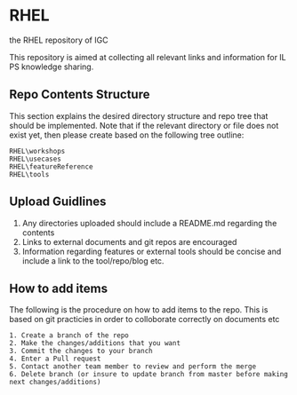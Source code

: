 # RHEL
the RHEL repository of IGC

This repository is aimed at collecting all relevant links and information for IL PS knowledge sharing.   

## Repo Contents Structure

This section explains the desired directory structure and repo tree that should be implemented.  Note that if the relevant directory or file does not exist yet, then please create based on the following tree outline:

```
RHEL\workshops
RHEL\usecases
RHEL\featureReference
RHEL\tools
```

## Upload Guidlines
1. Any directories uploaded should include a README.md regarding the contents
2. Links to external documents and git repos are encouraged
3. Information regarding features or external tools should be concise and include a link to the tool/repo/blog etc.

## How to add items

The following is the procedure on how to add items to the repo.  This is based on git practicies in order to colloborate correctly on documents etc

```
1. Create a branch of the repo
2. Make the changes/additions that you want
3. Commit the changes to your branch
4. Enter a Pull request
5. Contact another team member to review and perform the merge
6. Delete branch (or insure to update branch from master before making next changes/additions)
```

